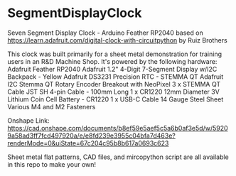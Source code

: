 # SegmentDisplayClock
Seven Segment Display Clock - Arduino Feather RP2040 based on https://learn.adafruit.com/digital-clock-with-circuitpython by Ruiz Brothers

This clock was built primarily for a sheet metal demonstration for training users in an R&D Machine Shop. It's powered by the following hardware:
Adafruit Feather RP2040
Adafruit 1.2" 4-Digit 7-Segment Display w/I2C Backpack - Yellow
Adafruit DS3231 Precision RTC - STEMMA QT
Adafruit I2C Stemma QT Rotary Encoder Breakout with NeoPixel
3 x STEMMA QT Cable JST SH 4-pin Cable - 100mm Long
1 x CR1220 12mm Diameter 3V Lithium Coin Cell Battery - CR1220
1 x USB-C Cable
14 Gauge Steel Sheet
Various M4 and M2 Fasteners

Onshape Link: https://cad.onshape.com/documents/b8ef59e5aef5c5a6b0af3e5d/w/59209a58ad3ff7fcd497920a/e/e8fd239e3955c04bfa7d463e?renderMode=0&uiState=67c204c95b8b617a0693c623

Sheet metal flat patterns, CAD files, and mircopython script are all available in this repo to make your own!
